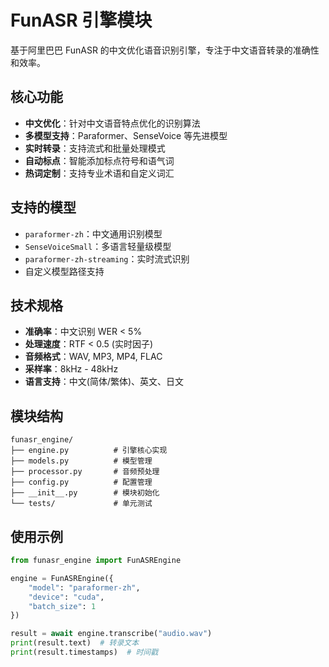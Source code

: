 # FunASR 引擎模块

基于阿里巴巴 FunASR 的中文优化语音识别引擎，专注于中文语音转录的准确性和效率。

## 核心功能

- **中文优化**：针对中文语音特点优化的识别算法
- **多模型支持**：Paraformer、SenseVoice 等先进模型
- **实时转录**：支持流式和批量处理模式
- **自动标点**：智能添加标点符号和语气词
- **热词定制**：支持专业术语和自定义词汇

## 支持的模型

- `paraformer-zh`：中文通用识别模型
- `SenseVoiceSmall`：多语言轻量级模型
- `paraformer-zh-streaming`：实时流式识别
- 自定义模型路径支持

## 技术规格

- **准确率**：中文识别 WER < 5%
- **处理速度**：RTF < 0.5 (实时因子)
- **音频格式**：WAV, MP3, MP4, FLAC
- **采样率**：8kHz - 48kHz
- **语言支持**：中文(简体/繁体)、英文、日文

## 模块结构

```
funasr_engine/
├── engine.py          # 引擎核心实现
├── models.py          # 模型管理
├── processor.py       # 音频预处理
├── config.py          # 配置管理
├── __init__.py        # 模块初始化
└── tests/             # 单元测试
```

## 使用示例

```python
from funasr_engine import FunASREngine

engine = FunASREngine({
    "model": "paraformer-zh",
    "device": "cuda",
    "batch_size": 1
})

result = await engine.transcribe("audio.wav")
print(result.text)  # 转录文本
print(result.timestamps)  # 时间戳
``` 